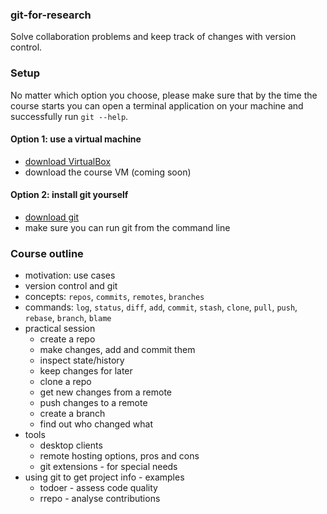### git-for-research

Solve collaboration problems and keep track of changes with version control.

### Setup

No matter which option you choose, please make sure that by the time the course starts you can open a terminal application on your machine and successfully run `git --help`.

#### Option 1: use a virtual machine

* [download VirtualBox](https://www.virtualbox.org/wiki/Downloads)
* download the course VM (coming soon)

#### Option 2: install git yourself

* [download git](https://git-scm.com/downloads)
* make sure you can run git from the command line

### Course outline

* motivation: use cases
* version control and git
* concepts: `repos`, `commits`, `remotes`, `branches`
* commands: `log`, `status`, `diff`, `add`, `commit`, `stash`, `clone`, `pull`, `push`, `rebase`, `branch`, `blame`
* practical session
    * create a repo
    * make changes, add and commit them
    * inspect state/history
    * keep changes for later
    * clone a repo
    * get new changes from a remote
    * push changes to a remote
    * create a branch
    * find out who changed what
* tools
    * desktop clients
    * remote hosting options, pros and cons
    * git extensions - for special needs
* using git to get project info - examples 
    * todoer - assess code quality
    * rrepo - analyse contributions
